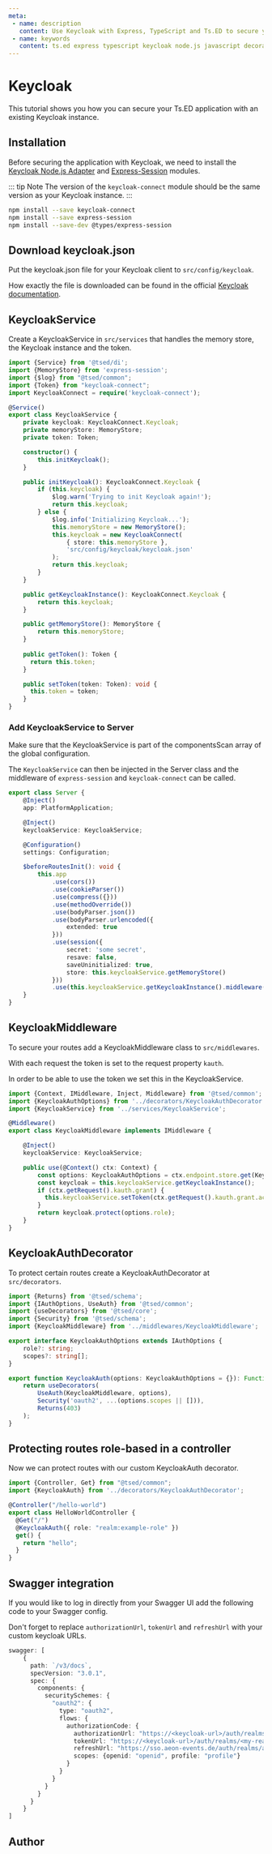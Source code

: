 ```yaml
---
meta:
 - name: description
   content: Use Keycloak with Express, TypeScript and Ts.ED to secure your application.
 - name: keywords
   content: ts.ed express typescript keycloak node.js javascript decorators
---
```

# Keycloak

<Banner src="/keycloak.svg" height="200" href="https://www.keycloak.org"></Banner>

This tutorial shows you how you can secure your Ts.ED application with an existing Keycloak instance.

## Installation

Before securing the application with Keycloak, we need to install the [Keycloak Node.js Adapter](https://www.npmjs.com/package/keycloak-connect) and [Express-Session](https://www.npmjs.com/package/express-session) modules.

::: tip Note
The version of the `keycloak-connect` module should be the same version as your Keycloak instance.
::: 

```bash
npm install --save keycloak-connect
npm install --save express-session
npm install --save-dev @types/express-session
```

## Download keycloak.json

Put the keycloak.json file for your Keycloak client to `src/config/keycloak`.

How exactly the file is downloaded can be found in the official [Keycloak documentation](https://www.keycloak.org/docs/latest/securing_apps/index.html#_nodejs_adapter).

## KeycloakService

Create a KeycloakService in `src/services` that handles the memory store, the Keycloak instance and the token.

```typescript
import {Service} from '@tsed/di';
import {MemoryStore} from 'express-session';
import {$log} from "@tsed/common";
import {Token} from "keycloak-connect";
import KeycloakConnect = require('keycloak-connect');

@Service()
export class KeycloakService {
    private keycloak: KeycloakConnect.Keycloak;
    private memoryStore: MemoryStore;
    private token: Token;

    constructor() {
        this.initKeycloak();
    }

    public initKeycloak(): KeycloakConnect.Keycloak {
        if (this.keycloak) {
            $log.warn('Trying to init Keycloak again!');
            return this.keycloak;
        } else {
            $log.info('Initializing Keycloak...');
            this.memoryStore = new MemoryStore();
            this.keycloak = new KeycloakConnect(
                { store: this.memoryStore },
                'src/config/keycloak/keycloak.json'
            );
            return this.keycloak;
        }
    }

    public getKeycloakInstance(): KeycloakConnect.Keycloak {
        return this.keycloak;
    }

    public getMemoryStore(): MemoryStore {
        return this.memoryStore;
    }
  
    public getToken(): Token {
      return this.token;
    }

    public setToken(token: Token): void {
      this.token = token;
    }
}
```

### Add KeycloakService to Server

Make sure that the KeycloakService is part of the componentsScan array of the global configuration.

The `KeycloakService` can then be injected in the Server class and the middleware of `express-session` and `keycloak-connect` can be called.

```typescript
export class Server {
    @Inject()
    app: PlatformApplication;

    @Inject()
    keycloakService: KeycloakService;

    @Configuration()
    settings: Configuration;

    $beforeRoutesInit(): void {
        this.app
            .use(cors())
            .use(cookieParser())
            .use(compress({}))
            .use(methodOverride())
            .use(bodyParser.json())
            .use(bodyParser.urlencoded({
                extended: true
            }))
            .use(session({
                secret: 'some secret',
                resave: false,
                saveUninitialized: true,
                store: this.keycloakService.getMemoryStore()
            }))
            .use(this.keycloakService.getKeycloakInstance().middleware());
    }
}
```

## KeycloakMiddleware

To secure your routes add a KeycloakMiddleware class to `src/middlewares`.

With each request the token is set to the request property `kauth`. 

In order to be able to use the token we set this in the KeycloakService.

```typescript
import {Context, IMiddleware, Inject, Middleware} from '@tsed/common';
import {KeycloakAuthOptions} from '../decorators/KeycloakAuthDecorator';
import {KeycloakService} from '../services/KeycloakService';

@Middleware()
export class KeycloakMiddleware implements IMiddleware {

    @Inject()
    keycloakService: KeycloakService;

    public use(@Context() ctx: Context) {
        const options: KeycloakAuthOptions = ctx.endpoint.store.get(KeycloakMiddleware);
        const keycloak = this.keycloakService.getKeycloakInstance();
        if (ctx.getRequest().kauth.grant) {
          this.keycloakService.setToken(ctx.getRequest().kauth.grant.access_token);
        }
        return keycloak.protect(options.role);
    }
}
```

## KeycloakAuthDecorator

To protect certain routes create a KeycloakAuthDecorator at `src/decorators`.

```typescript
import {Returns} from '@tsed/schema';
import {IAuthOptions, UseAuth} from '@tsed/common';
import {useDecorators} from '@tsed/core';
import {Security} from '@tsed/schema';
import {KeycloakMiddleware} from '../middlewares/KeycloakMiddleware';

export interface KeycloakAuthOptions extends IAuthOptions {
    role?: string;
    scopes?: string[];
}

export function KeycloakAuth(options: KeycloakAuthOptions = {}): Function {
    return useDecorators(
        UseAuth(KeycloakMiddleware, options),
        Security('oauth2', ...(options.scopes || [])),
        Returns(403)
    );
}
```

## Protecting routes role-based in a controller

Now we can protect routes with our custom KeycloakAuth decorator.

```typescript
import {Controller, Get} from "@tsed/common";
import {KeycloakAuth} from '../decorators/KeycloakAuthDecorator';

@Controller("/hello-world")
export class HelloWorldController {
  @Get("/")
  @KeycloakAuth({ role: "realm:example-role" })
  get() {
    return "hello";
  }
}
```

## Swagger integration

If you would like to log in directly from your Swagger UI add the following code to your Swagger config.

Don't forget to replace `authorizationUrl`, `tokenUrl` and `refreshUrl` with your custom keycloak URLs.

```typescript
swagger: [
    {
      path: `/v3/docs`,
      specVersion: "3.0.1",
      spec: {
        components: {
          securitySchemes: {
            "oauth2": {
              type: "oauth2",
              flows: {
                authorizationCode: {
                  authorizationUrl: "https://<keycloak-url>/auth/realms/<my-realm>/protocol/openid-connect/auth",
                  tokenUrl: "https://<keycloak-url>/auth/realms/<my-realm>/protocol/openid-connect/token",
                  refreshUrl: "https://sso.aeon-events.de/auth/realms/aeon-events-dev/protocol/openid-connect/token",
                  scopes: {openid: "openid", profile: "profile"}
                }
              }
            }
          }
        }
      }
    }
]
```

## Author

<GithubContributors users="['xCryzed']"/>
